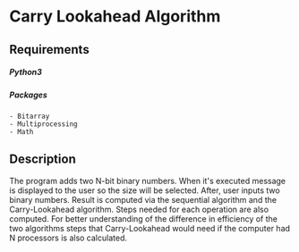 # Carry Lookahead Algorithm 
  
  

## Requirements


##### Python3


  ##### Packages
    - Bitarray
    - Multiprocessing
    - Math
  
  
 ## Description
  The program adds two N-bit binary numbers. When it's executed message is displayed to the user so the size will be selected. After, user inputs two binary numbers. Result is computed via the sequential algorithm and the Carry-Lookahead algorithm. Steps needed for each operation are also computed. For better understanding of the difference in efficiency of the two algorithms steps that Carry-Lookahead would need if the computer had N processors is also calculated.
